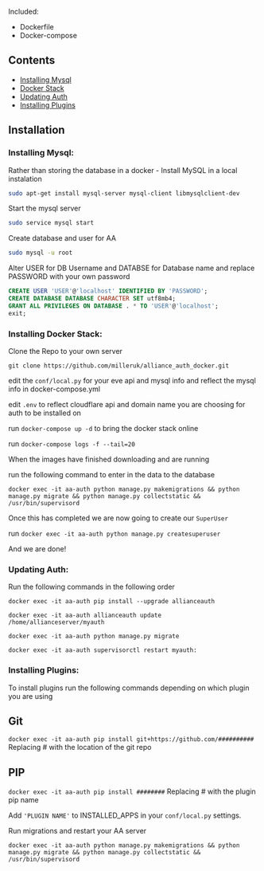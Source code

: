 Included:
* Dockerfile
* Docker-compose

## Contents
- [Installing Mysql](#Installing-Mysql)
- [Docker Stack](#Installing-Docker-Stack)
- [Updating Auth](#Updating-Auth)
- [Installing Plugins](#Installing-Plugins)



## Installation

### Installing Mysql:
Rather than storing the database in a docker - Install MySQL in a local instalation

```bash
sudo apt-get install mysql-server mysql-client libmysqlclient-dev
```
Start the mysql server

```bash
sudo service mysql start
```

Create database and user for AA

```bash
sudo mysql -u root
```
Alter USER for DB Username and DATABSE for Database name and replace PASSWORD with your own password

```sql
CREATE USER 'USER'@'localhost' IDENTIFIED BY 'PASSWORD';
CREATE DATABASE DATABASE CHARACTER SET utf8mb4;
GRANT ALL PRIVILEGES ON DATABASE . * TO 'USER'@'localhost';
exit;
```
### Installing Docker Stack:

Clone the Repo to your own server
```
git clone https://github.com/milleruk/alliance_auth_docker.git
```

edit the ```conf/local.py``` for your eve api and mysql info and reflect the mysql info in docker-compose.yml

edit ```.env``` to reflect cloudflare api and domain name you are choosing for auth to be installed on

run ```docker-compose up -d``` to bring the docker stack online

run ```docker-compose logs -f --tail=20``` 

When the images have finished downloading and are running

run the following command to enter in the data to the database

```docker exec -it aa-auth python manage.py makemigrations && python manage.py migrate && python manage.py collectstatic && /usr/bin/supervisord```

Once this has completed we are now going to create our `SuperUser`

run ```docker exec -it aa-auth python manage.py createsuperuser```

And we are done!

### Updating Auth:

Run the following commands in the following order

```docker exec -it aa-auth pip install --upgrade allianceauth```

```docker exec -it aa-auth allianceauth update /home/allianceserver/myauth```

```docker exec -it aa-auth python manage.py migrate```

```docker exec -it aa-auth supervisorctl restart myauth:```



### Installing Plugins:

To install plugins run the following commands depending on which plugin you are using

## Git
```docker exec -it aa-auth pip install git+https://github.com/##########```
Replacing # with the location of the git repo

## PIP
```docker exec -it aa-auth pip install ########```
Replacing # with the plugin pip name

Add `'PLUGIN NAME'` to INSTALLED_APPS in your `conf/local.py` settings.

Run migrations and restart your AA server

```docker exec -it aa-auth python manage.py makemigrations && python manage.py migrate && python manage.py collectstatic && /usr/bin/supervisord```


